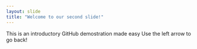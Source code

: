 ```yaml
---
layout: slide
title: "Welcome to our second slide!"
---
```

This is an introductory GitHub demostration made easy
Use the left arrow to go back!
